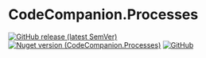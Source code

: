 # CodeCompanion.Processes
[![GitHub release (latest SemVer)](https://img.shields.io/github/v/release/kblyr/CodeCompanion.Processes?color=white&logo=github)](https://github.com/kblyr/CodeCompanion.Processes)
[![Nuget version (CodeCompanion.Processes)](https://img.shields.io/nuget/v/CodeCompanion.Processes?logo=nuget)](https://www.nuget.org/packages/CodeCompanion.Processes)
[![GitHub](https://img.shields.io/github/license/kblyr/CodeCompanion.Processes)](https://raw.githubusercontent.com/kblyr/CodeCompanion.Processes/main/LICENSE)
